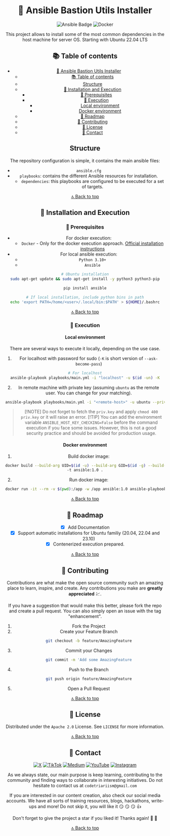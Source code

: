 <div align="center">
<!--
  REMEMBER THAT AT THE END OF THE MARKDOWN PAGES, THERE IS A SECTION WITH ALL THE LINKS TO BE MODIFIED OR ADDED NEW.
  This increases readability.
 -->

<!-- PROJECT LOGO -->

# 📝 Ansible Bastion Utils Installer

<!-- TECNOLOGIES -->

![Ansible Badge](https://img.shields.io/badge/Ansible-E00?logo=ansible&logoColor=fff&style=for-the-badge)
![Docker](https://img.shields.io/badge/Docker-2496ED?style=for-the-badge&logo=docker&logoColor=white)

This project allows to install some of the most common dependencies in the host machine for server OS.
Starting with Ubuntu 22.04 LTS

## 📚 Table of contents

- [📝 Ansible Bastion Utils Installer](#-ansible-bastion-utils-installer)
  - [📚 Table of contents](#-table-of-contents)
  - [Structure](#structure)
  - [🚀 Installation and Execution](#-installation-and-execution)
    - [🔨 Prerequisites](#-prerequisites)
    - [🔧 Execution](#-execution)
      - [Local environment](#local-environment)
      - [Docker environment](#docker-environment)
  - [📍 Roadmap](#-roadmap)
  - [📎 Contributing](#-contributing)
  - [📃 License](#-license)
  - [👥 Contact](#-contact)

<!--te-->

## Structure

The repository configuration is simple, it contains the main ansible files:

- `ansible.cfg`
- `playbooks`: contains the different Ansible resources for installation.
  - `dependencies`: this playbooks are configured to be executed for a set of targets.

[🔝 Back to top](#-ansible-bastion-utils-installer)

## 🚀 Installation and Execution

### 🔨 Prerequisites

- For docker execution:
  - `Docker` - Only for the docker execution approach. [Official installation instructions](https://docs.docker.com/engine/install/)
- For local ansible execution:
  - `Python 3.10+`
  - `Ansible`

```bash
# Ubuntu installation
sudo apt-get update && sudo apt-get install -y python3 python3-pip

pip install ansible

# If local installation, include python bins in path
echo 'export PATH=/home/<user>/.local/bin:$PATH' > ${HOME}/.bashrc
```

[🔝 Back to top](#-ansible-bastion-utils-installer)

### 🔧 Execution

#### Local environment

There are several ways to execute it locally, depending on the use case.

1. For localhost with password for sudo (`-K` is short version of `--ask-become-pass`)

```bash
# For localhost
ansible-playbook playbooks/main.yml -i "localhost" -u $(id -un) -K
```

2. In remote machine with private key (assuming `ubuntu` as the remote user. You can change for your matching).

```bash
ansible-playbook playbooks/main.yml -i "<remote-host>" -u ubuntu --private-key priv.key
```

> \[!NOTE\] Do not forget to fetch the `priv.key` and apply `chmod 400 priv.key` or it will raise an error.
> \[!TIP\] You can add the environment variable `ANSIBLE_HOST_KEY_CHECKING=False` before the command execution if you face some issues. However, this is not a good security practice and should be avoided for production usage.

#### Docker environment

1. Build docker image:

```bash
docker build --build-arg UID=$(id -u) --build-arg GID=$(id -g) --build-arg GROUP=$(id -gn) --build-arg USER=$(id -un) \
-t ansible:1.0 .
```

2. Run docker image:

```bash
docker run -it --rm -v $(pwd):/app -w /app ansible:1.0 ansible-playbook playbooks/main.yml -i "<remote-host>" -u ubuntu --private-key priv.key
```

[🔝 Back to top](#-ansible-bastion-utils-installer)

<!-- ROADMAP -->

## 📍 Roadmap

- [x] Add Documentation
- [x] Support automatic installations for Ubuntu familiy (20.04, 22.04 and 23.10)
- [x] Contenerized execution prepared.

[🔝 Back to top](#-ansible-bastion-utils-installer)

<!-- CONTRIBUTING -->

## 📎 Contributing

Contributions are what make the open source community such an amazing place to learn, inspire, and create. Any contributions you make are **greatly appreciated** :chart:.

If you have a suggestion that would make this better, please fork the repo and create a pull request. You can also simply open an issue with the tag "enhancement".

1. Fork the Project
2. Create your Feature Branch
   ```sh
   git checkout -b feature/AmazingFeature
   ```
3. Commit your Changes
   ```sh
   git commit -m 'Add some AmazingFeature
   ```
4. Push to the Branch
   ```sh
   git push origin feature/AmazingFeature
   ```
5. Open a Pull Request

[🔝 Back to top](#-ansible-bastion-utils-installer)

<!-- LICENSE -->

## 📃 License

Distributed under the `Apache 2.0` License. See `LICENSE` for more information.

[🔝 Back to top](#-ansible-bastion-utils-installer)

<!-- CONTACT -->

## 👥 Contact

<div align="center">

[![X](https://img.shields.io/badge/X-%23000000.svg?style=for-the-badge&logo=X&logoColor=white)](https://twitter.com/codetriariism)
[![TikTok](https://img.shields.io/badge/TikTok-%23000000.svg?style=for-the-badge&logo=TikTok&logoColor=white)](https://www.tiktok.com/@codetriariism)
[![Medium](https://img.shields.io/badge/Medium-12100E?style=for-the-badge&logo=medium&logoColor=white)](https://medium.com/@codetriariism)
[![YouTube](https://img.shields.io/badge/YouTube-%23FF0000.svg?style=for-the-badge&logo=YouTube&logoColor=white)](https://www.youtube.com/@CodeTriariiSM)
[![Instagram](https://img.shields.io/badge/Instagram-%23E4405F.svg?style=for-the-badge&logo=Instagram&logoColor=white)](https://www.instagram.com/codetriariismig/)

</div>

As we always state, our main purpose is keep learning, contributing to the community and finding ways to collaborate in interesting initiatives.
Do not hesitate to contact us at `codetriariism@gmail.com`

If you are interested in our content creation, also check our social media accounts. We have all sorts of training resources, blogs, hackathons, write-ups and more!
Do not skip it, you will like it :smirk: :smirk: :smirk: :+1:

Don't forget to give the project a star if you liked it! Thanks again! :star2: :yellow_heart:

[🔝 Back to top](#-ansible-bastion-utils-installer)

